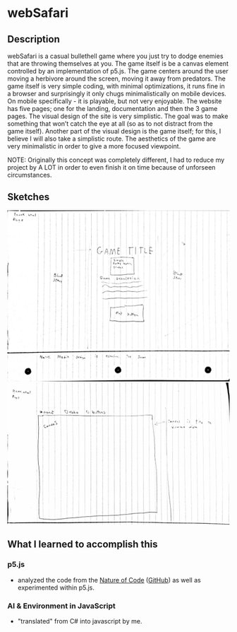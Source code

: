 # webSafari

## Description

webSafari is a casual bullethell game where you just try to dodge enemies that are throwing themselves at you. The game itself is be a canvas element controlled by an implementation of p5.js. The game centers around the user moving a herbivore around the screen, moving it away from predators. The game itself is very simple coding, with minimal optimizations, it runs fine in a browser and surprisingly it only chugs minimalistically on mobile devices. On mobile specifically - it is playable, but not very enjoyable. The website has five pages; one for the landing, documentation and then the 3 game pages. The visual design of the site is very simplistic. The goal was to make something that won’t catch the eye at all (so as to not distract from the game itself). Another part of the visual design is the game itself; for this, I believe I will also take a simplistic route. The aesthetics of the game are very minimalistic in order to give a more focused viewpoint.

NOTE: Originally this concept was completely different, I had to reduce my project by A LOT in order to even finish it on time because of unforseen circumstances.

## Sketches

![1](1.jpg)
![2](2.jpg)

## What I learned to accomplish this

### p5.js
 * analyzed the code from the [Nature of Code](http://natureofcode.com/book/introduction/) ([GitHub](https://github.com/shiffman/The-Nature-of-Code)) as well as experimented within p5.js.
### AI & Environment in JavaScript
 * "translated" from C# into javascript by me.
